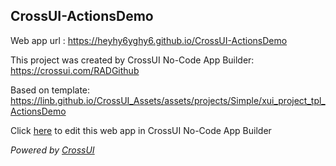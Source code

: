## CrossUI-ActionsDemo
Web app url : https://heyhy6yghy6.github.io/CrossUI-ActionsDemo

This project was created by CrossUI No-Code App Builder: https://crossui.com/RADGithub

Based on template: https://linb.github.io/CrossUI_Assets/assets/projects/Simple/xui_project_tpl_ActionsDemo

Click [here](https://crossui.com/RADGithub/#!from=github&owner=heyhy6yghy6&repo=CrossUI-ActionsDemo) to edit this web app in CrossUI No-Code App Builder

<i>Powered by [CrossUI](https://crossui.com)</i>

